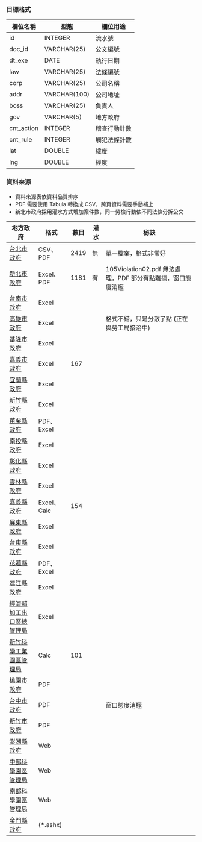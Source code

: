 ### 目標格式
欄位名稱 | 型態 | 欄位用途
---- | ---- | ----
id         | INTEGER | 流水號
doc_id     | VARCHAR(25) | 公文編號
dt_exe     | DATE | 執行日期
law        | VARCHAR(25) | 法條編號
corp       | VARCHAR(25) | 公司名稱
addr       | VARCHAR(100) | 公司地址
boss       | VARCHAR(25) | 負責人
gov        | VARCHAR(5) | 地方政府
cnt_action | INTEGER | 稽查行動計數
cnt_rule   | INTEGER | 觸犯法條計數
lat        | DOUBLE | 緯度
lng        | DOUBLE | 經度

### 資料來源
* 資料來源表依資料品質排序
* PDF 需要使用 Tabula 轉換成 CSV，跨頁資料需要手動補上
* 新北市政府採用灌水方式增加案件數，同一勞檢行動依不同法條分拆公文

地方政府 | 格式 | 數目 | 灌水 | 秘訣
---- | ---- | ---- | ---- | ----
[台北市政府](http://bola.gov.taipei/ct.asp?xItem=94627869&ctNode=76327&mp=116003) | CSV、PDF | 2419 | 無 | 單一檔案，格式非常好
[新北市政府](http://www.labor.ntpc.gov.tw/content/?parent_id=10433) | Excel、PDF | 1181 | 有 | 105Violation02.pdf 無法處理，PDF 部分有點難搞，窗口態度消極
[台南市政府](http://www.tainan.gov.tw/labor/page.asp?nsub=M2A400) | Excel | | |
[高雄市政府](http://labor.kcg.gov.tw/IllegalList.aspx?appname=IllegalList) | Excel | | | 格式不錯，只是分散了點 (正在與勞工局接洽中)
[基隆市政府](http://social.klcg.gov.tw/news/info_view.php?sid=417&dept_id=5&serno=20151210141036&page_num=1) | Excel | | |
[嘉義市政府](http://www.chiayi.gov.tw/web/social/post.asp) | Excel | 167 | |
[宜蘭縣政府](http://labor.e-land.gov.tw/cp.aspx?n=A727524B27DA3181) | Excel | | |
[新竹縣政府](http://labor.hsinchu.gov.tw/zh-tw/Duties/Detail/547/%E5%85%AC%E5%B8%83105%E5%B9%B43-4%E6%9C%88%E9%81%95%E5%8F%8D%E5%8B%9E%E5%8B%95%E5%9F%BA%E6%BA%96%E6%B3%95%E4%B9%8B%E4%BA%8B%E6%A5%AD%E5%96%AE%E4%BD%8D%E5%90%8D%E5%96%AE) | Excel | | |
[苗栗縣政府](http://www.miaoli.gov.tw/labor_youth/normalIndex.php?forewordTypeID=0&frontTitleMenuID=4679) | PDF、Excel | | |
[南投縣政府](http://www.nantou.gov.tw/big5/hotnewsdetail.asp?dptid=376480000AU130000&catetype=01&cid=1210&cid1=1694&mcid=84606) | Excel | | |
[彰化縣政府](http://labor.chcg.gov.tw/07other/other01_con.asp?topsn=3197&data_id=14138) | Excel | | |
[雲林縣政府](http://www4.yunlin.gov.tw/labor/home.jsp?mserno=200710140002&serno=200710140009&menudata=LaborMenu&contlink=ap/pubbulletin_view.jsp&dataserno=201403310006) | Excel | | |
[嘉義縣政府](http://www.sabcc.gov.tw/informationlist.aspx?mid=248) | Excel、Calc | 154 | |
[屏東縣政府](http://www.pthg.gov.tw/planlab/Cus_PublicInfo_Detail.aspx?s=E452EBB48FCCFD71&n=9E2E4D61842FB8B2) | Excel | | |
[台東縣政府](http://163.29.101.94/WebSite/Policy/information.aspx?menuid=mGlzPglzHMY%3d&dep=lW%2bfKiAxClc%3d&cate=cYTvoL0qNLc%3d&listall=1) | Excel | | |
[花蓮縣政府](http://sa.hl.gov.tw/files/15-1037-44627,c3124-1.php) | PDF、Excel | | |
[連江縣政府](http://www.matsu.gov.tw/2008web/news_cnt.php?id=2217&room=bbs) | Excel | | |
[經濟部加工出口區總管理局](http://www.epza.gov.tw/list.aspx?pageid=4e5364e49d5b5094) | Excel | | |
[新竹科學工業園區管理局](http://www.sipa.gov.tw/home.jsp?mserno=201001210016&serno=201001210016&menud%20ata=ChineseMenu&contlink=ap/download_view.jsp&dataserno=201504240001) | Calc | 101 | |
[桃園市政府](http://lhrb.tycg.gov.tw/home.jsp?id=373&parentpath=0%2C14%2C372&mcustomize=onemessages_view.jsp&dataserno=201509090001&aplistdn=ou=data,ou=lhrb4,ou=chlhr,ou=ap_root,o=tycg,c=tw&toolsflag=Y) | PDF | | |
[台中市政府](http://www.labor.taichung.gov.tw/ct.asp?xItem=55333&ctNode=23053&mp=117010) | PDF | | | 窗口態度消極
[新竹市政府](http://dep-labor.hccg.gov.tw/web/SelfPageSetup?command=display&pageID=21875&FP=D20000002106000002_2) | PDF | | |
[澎湖縣政府](http://www.penghu.gov.tw/society/home.jsp?serno3=201302220001&mserno=201110140003&serno=201112150003&contlink=content/20130222113242.jsp&level2=Y) | Web | | |
[中部科學園區管理局](http://www.ctsp.gov.tw/chinese/01news/10statistics_view.aspx?v=1&fr=529&no=538&sn=1198) | Web | | |
[南部科學園區管理局](http://www.stsipa.gov.tw/web/WEB/Jsp/Page/cindex.jsp?frontTarget=DEFAULT&pageID=3985&thisRootID=206&PageNbr=1) | Web | | |
[金門縣政府](http://web.kinmen.gov.tw/Layout/sub_F/AllInOne_Show.aspx?path=15316&guid=b42eee7c-e05c-40a5-ba98-761f9de353e5&lang=zh-tw) | (*.ashx) | | |
